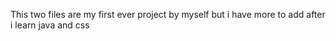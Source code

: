This two files are my first ever project by myself but i have more to add after i learn java and css
